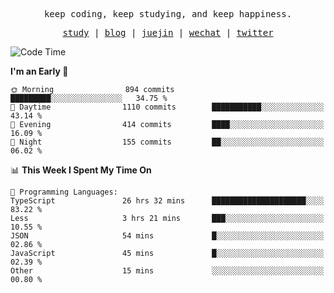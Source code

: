 <p align="center">
  <samp>
    <span>keep coding, keep studying, and keep happiness.</span>
  </samp>
</p>

<p align="center">
  <samp>
    <a href="https://github.com/ouduidui/fe-study">study</a> |
    <a href="https://deweyou.me">blog</a>  |
    <a href="https://juejin.cn/user/4309700183594366">juejin</a> |
    <a href="https://user-images.githubusercontent.com/54696834/165071004-6509e3f2-90c3-448c-9d92-3da42b0c2021.jpeg">wechat</a> |
    <a href="https://twitter.com/ouduidui">twitter</a>
  </samp>
</p>

<!--START_SECTION:waka-->
![Code Time](http://img.shields.io/badge/Code%20Time-2%2C794%20hrs%2055%20mins-blue)

**I'm an Early 🐤** 

```text
🌞 Morning                894 commits         █████████░░░░░░░░░░░░░░░░   34.75 % 
🌆 Daytime                1110 commits        ███████████░░░░░░░░░░░░░░   43.14 % 
🌃 Evening                414 commits         ████░░░░░░░░░░░░░░░░░░░░░   16.09 % 
🌙 Night                  155 commits         ██░░░░░░░░░░░░░░░░░░░░░░░   06.02 % 
```


📊 **This Week I Spent My Time On** 

```text
💬 Programming Languages: 
TypeScript               26 hrs 32 mins      █████████████████████░░░░   83.22 % 
Less                     3 hrs 21 mins       ███░░░░░░░░░░░░░░░░░░░░░░   10.55 % 
JSON                     54 mins             █░░░░░░░░░░░░░░░░░░░░░░░░   02.86 % 
JavaScript               45 mins             █░░░░░░░░░░░░░░░░░░░░░░░░   02.39 % 
Other                    15 mins             ░░░░░░░░░░░░░░░░░░░░░░░░░   00.80 % 
```


<!--END_SECTION:waka-->

